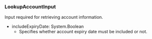 ### LookupAccountInput
Input required for retrieving account information.

- includeExpiryDate: System.Boolean
  - Specifies whether account expiry date must be included or not.
